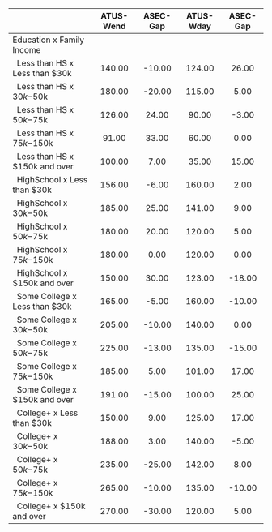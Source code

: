 
|                      |    ATUS-Wend |     ASEC-Gap |    ATUS-Wday |     ASEC-Gap |
| -------------------- | :----------: | :----------: | :----------: | :----------: |
| Education x Family Income |              |              |              |              |
| &nbsp;&nbsp;Less than HS x Less than $30k |       140.00 |       -10.00 |       124.00 |        26.00 |
| &nbsp;&nbsp;Less than HS x $30k-$50k |       180.00 |       -20.00 |       115.00 |         5.00 |
| &nbsp;&nbsp;Less than HS x $50k-$75k |       126.00 |        24.00 |        90.00 |        -3.00 |
| &nbsp;&nbsp;Less than HS x $75k-$150k |        91.00 |        33.00 |        60.00 |         0.00 |
| &nbsp;&nbsp;Less than HS x $150k and over |       100.00 |         7.00 |        35.00 |        15.00 |
| &nbsp;&nbsp;HighSchool x Less than $30k |       156.00 |        -6.00 |       160.00 |         2.00 |
| &nbsp;&nbsp;HighSchool x $30k-$50k |       185.00 |        25.00 |       141.00 |         9.00 |
| &nbsp;&nbsp;HighSchool x $50k-$75k |       180.00 |        20.00 |       120.00 |         5.00 |
| &nbsp;&nbsp;HighSchool x $75k-$150k |       180.00 |         0.00 |       120.00 |         0.00 |
| &nbsp;&nbsp;HighSchool x $150k and over |       150.00 |        30.00 |       123.00 |       -18.00 |
| &nbsp;&nbsp;Some College x Less than $30k |       165.00 |        -5.00 |       160.00 |       -10.00 |
| &nbsp;&nbsp;Some College x $30k-$50k |       205.00 |       -10.00 |       140.00 |         0.00 |
| &nbsp;&nbsp;Some College x $50k-$75k |       225.00 |       -13.00 |       135.00 |       -15.00 |
| &nbsp;&nbsp;Some College x $75k-$150k |       185.00 |         5.00 |       101.00 |        17.00 |
| &nbsp;&nbsp;Some College x $150k and over |       191.00 |       -15.00 |       100.00 |        25.00 |
| &nbsp;&nbsp;College+ x Less than $30k |       150.00 |         9.00 |       125.00 |        17.00 |
| &nbsp;&nbsp;College+ x $30k-$50k |       188.00 |         3.00 |       140.00 |        -5.00 |
| &nbsp;&nbsp;College+ x $50k-$75k |       235.00 |       -25.00 |       142.00 |         8.00 |
| &nbsp;&nbsp;College+ x $75k-$150k |       265.00 |       -10.00 |       135.00 |       -10.00 |
| &nbsp;&nbsp;College+ x $150k and over |       270.00 |       -30.00 |       120.00 |         5.00 |

